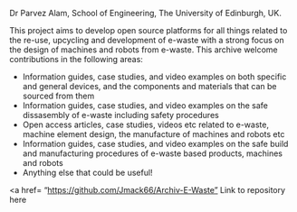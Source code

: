 Dr Parvez Alam, School of Engineering, The University of Edinburgh, UK. 

This project aims to develop open source platforms for all things related to the re-use, upcycling and development of e-waste with a strong focus on the design of machines and robots from e-waste. This archive welcome contributions in the following areas:

- Information guides, case studies, and video examples on both specific and general devices, and the components and materials that can be sourced from them
- Information guides, case studies, and video examples on the safe dissasembly of e-waste including safety procedures
- Open access articles, case studies, videos etc related to e-waste, machine element design, the manufacture of machines and robots etc
- Information guides, case studies, and video examples on the safe build and manufacturing procedures of e-waste based products, machines and robots
- Anything else that could be useful!


<a href= “https://github.com/Jmack66/Archiv-E-Waste” Link to repository here </a>
